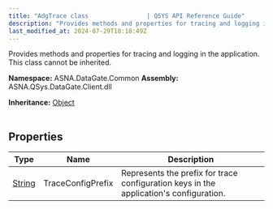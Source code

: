 ```yaml
---
title: "AdgTrace class                | QSYS API Reference Guide"
description: "Provides methods and properties for tracing and logging in the application. This class cannot be inherited. "
last_modified_at: 2024-07-29T18:18:49Z
---
```


Provides methods and properties for tracing and logging in the application.
This class cannot be inherited.

**Namespace:** ASNA.DataGate.Common
**Assembly:** ASNA.QSys.DataGate.Client.dll

**Inheritance:** [Object](https://docs.microsoft.com/en-us/dotnet/api/system.object)
<br>
<br>

## Properties

| Type | Name | Description
| --- | --- | --- 
| [String](https://learn.microsoft.com/en-us/dotnet/api/system.string?view=net-8.0) | TraceConfigPrefix | Represents the prefix for trace configuration keys in the application's configuration. |
